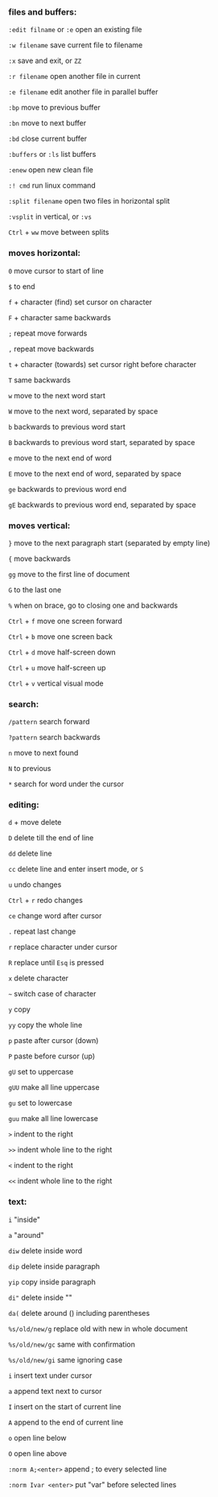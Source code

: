 ### files and buffers:

`:edit filname` or `:e` open an existing file

`:w filename` save current file to filename

`:x` save and exit, or `ZZ`

`:r filename` open another file in current

`:e filename` edit another file in parallel buffer

`:bp` move to previous buffer

`:bn` move to next buffer

`:bd` close current buffer

`:buffers` or `:ls` list buffers

`:enew` open new clean file

`:! cmd` run linux command

`:split filename` open two files in horizontal split

`:vsplit` in vertical, or `:vs`

`Ctrl` + `ww` move between splits

### moves horizontal:

`0` move cursor to start of line

`$` to end

`f` + character (find) set cursor on character

`F` + character same backwards

`;` repeat move forwards

`,` repeat move backwards

`t` + character (towards) set cursor right before character

`T` same backwards

`w` move to the next word start

`W` move to the next word, separated by space

`b` backwards to previous word start

`B` backwards to previous word start, separated by space

`e` move to the next end of word

`E` move to the next end of word, separated by space

`ge` backwards to previous word end

`gE` backwards to previous word end, separated by space

### moves vertical:

`}` move to the next paragraph start (separated by empty line)

`{` move backwards

`gg` move to the first line of document

`G` to the last one

`%` when on brace, go to closing one and backwards

`Ctrl` + `f` move one screen forward

`Ctrl` + `b` move one screen back

`Ctrl` + `d` move half-screen down

`Ctrl` + `u` move half-screen up

`Ctrl` + `v` vertical visual mode

### search:

`/pattern` search forward

`?pattern` search backwards

`n` move to next found

`N` to previous

`*` search for word under the cursor

### editing:

`d` + move delete

`D` delete till the end of line

`dd` delete line

`cc` delete line and enter insert mode, or `S`

`u` undo changes

`Ctrl` + `r` redo changes

`ce` change word after cursor

`.` repeat last change

`r` replace character under cursor

`R` replace until `Esq` is pressed

`x` delete character

`~` switch case of character

`y` copy

`yy` copy the whole line

`p` paste after cursor (down)

`P` paste before cursor (up)

`gU` set to uppercase

`gUU` make all line uppercase

`gu` set to lowercase

`guu` make all line lowercase

`>` indent to the right

`>>` indent whole line to the right

`<` indent to the right

`<<` indent whole line to the right

### text:
`i` "inside"

`a` "around"

`diw` delete inside word

`dip` delete inside paragraph

`yip` copy inside paragraph

`di"` delete inside ""

`da(` delete around () including parentheses

`%s/old/new/g` replace old with new in whole document

`%s/old/new/gc` same with confirmation

`%s/old/new/gi` same ignoring case

`i` insert text under cursor

`a` append text next to cursor

`I` insert on the start of current line

`A` append to the end of current line

`o` open line below

`O` open line above

`:norm A;<enter>` append ; to every selected line

`:norm Ivar <enter>` put "var" before selected lines




